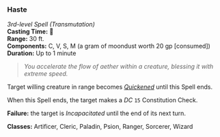 ### Haste
*3rd-level Spell (Transmutation)*  
**Casting Time:** 🔷  
**Range:** 30 ft.  
**Components:** C, V, S, M (a gram of moondust worth 20 gp [consumed])  
**Duration:** Up to 1 minute  

> *You accelerate the flow of aether within a creature, blessing it with extreme speed.*

Target willing creature in range becomes *[Quickened]* until this Spell ends.

When this Spell ends, the target makes a *DC* `15` Constitution Check.

**Failure:** the target is *Incapacitated* until the end of its next turn.

**Classes:** Artificer, Cleric, Paladin, Psion, Ranger, Sorcerer, Wizard

[Quickened]: ../../Rules/Conditions/Quickened.md
